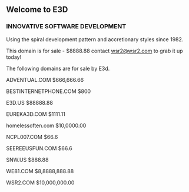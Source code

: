 ## Welcome to E3D

### INNOVATIVE SOFTWARE DEVELOPMENT

Using the spiral development pattern and accretionary styles since 1982.

This domain is for sale - $8888.88 contact wsr2@wsr2.com to grab it up today!

The following domains are for sale by E3d.

ADVENTUAL.COM	$666,666.66

BESTINTERNETPHONE.COM	$800

E3D.US	$88888.88

EUREKA3D.COM	$1111.11

homelessoften.com	$10,0000.00

NCPL007.COM	$66.6

SEEREEUSFUN.COM	$66.6

SNW.US	$888.88

WE81.COM	$8,8888,888.88

WSR2.COM	$10,000,000.00

